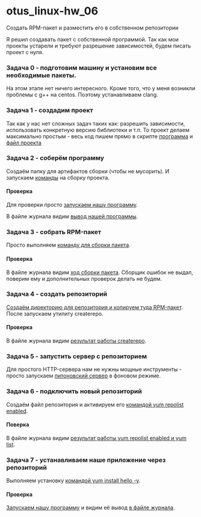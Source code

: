 # otus_linux-hw_06

Создать RPM-пакет и разместить его в собственном репозитории

Я решил создавать пакет с собственной программой. Так как мои
проекты устарели и требуют разрешение зависимостей, будем
писать проект с нуля.

### Задача 0 - подготовим машину и установим все необходимые пакеты.

На этом этапе нет ничего интересного. Кроме того, что у меня
возникли проблемы с g++ на centos. Поэтому устанавливаем clang.

### Задача 1 - создадим проект

Так как у нас нет сложных задач таких как:
разрешить зависимости, использовать конкретную версию библиотеки
и т.п. То проект делаем максимально простым - весь код пишем
прямо в скрипте [программа](bootstrap.sh#L12) и
[файл проекта](bootstrap.sh#L16)

### Задача 2 - соберём программу

Создаём папку для артифактов сборки (чтобы не мусорить). И запускаем
[команды](bootstrap.sh#L29) на сборку проекта.

#### Проверка

Для проверки просто [запускаем нашу программу](bootstrap.sh#L35).

В файле журнала видим [вывод нашей программы](bootstrap.log#L28).


### Задача 3 - собрать RPM-пакет

Просто выполняем [команду для сборки пакета](bootstrap.sh#L38).

#### Проверка

В файле журнала видим [ход сборки пакета](bootstrap.log#L31).
Сборщик ошибок не выдал, поверим ему и дополнительных проверок
делать не будем.

### Задача 4 - создать репозиторий

[Создаём директорию для репозитория и копируем туда RPM-пакет](bootstrap.sh#L41).
После запускаем утилиту createrepo. 

#### Проверка

В файле журнала видим [результат работы createrepo](bootstrap.log#L46).

### Задача 5 - запустить сервер с репозиторием

Для простого HTTP-сервера нам не нужны мощные инструменты -
просто запускаем [питоновский сервер](bootstrap.sh#L47) в фоновом режиме.

### Задача 6 - подключить новый репозиторий

Создаём файл репозитория и активируем его
[командой yum repolist enabled](bootstrap.sh#L51).

#### Поверка

В файле журнала видим
[результат работы yum repolist enabled и yum list](bootstrap.log#L46).

### Задача 7 - устанавливаем наше приложение через репозиторий

Выполняем установку
[командой yum install hello -y](bootstrap.sh#L56).

#### Проверка

[Запускаем нашу программу](bootstrap.sh#L58) и видим её вывод
[в файле журнала](bootstrap.log#L103).

